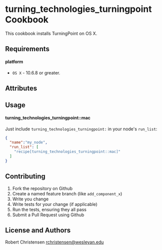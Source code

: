 turning_technologies_turningpoint Cookbook
====================
This cookbook installs TurningPoint on OS X.

Requirements
------------
#### platform
- `OS X` - 10.6.8 or greater.

Attributes
----------

Usage
-----
#### turning_technologies_turningpoint::mac

Just include `turning_technologies_turningpoint:` in your node's `run_list`:

```json
{
  "name":"my_node",
  "run_list": [
    "recipe[turning_technologies_turningpoint::mac]"
  ]
}
```

Contributing
------------

1. Fork the repository on Github
2. Create a named feature branch (like `add_component_x`)
3. Write you change
4. Write tests for your change (if applicable)
5. Run the tests, ensuring they all pass
6. Submit a Pull Request using Github

License and Authors
-------------------
Robert Christensen <rchristensen@wesleyan.edu>
